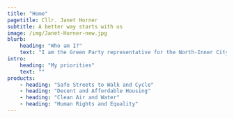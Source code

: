 ```yaml
---
title: "Home"
pagetitle: Cllr. Janet Horner
subtitle: A better way starts with us
image: /img/Janet-Horner-new.jpg
blurb:
    heading: "Who am I?"
    text: "I am the Green Party representative for the North-Inner City on Dublin City Council, a community which has been my home for over six years. I have lived in Ireland, England, Uganda and India working in politics, human rights and community development projects. I’m a trade union activist and currently hold a position on the SIPTU Equality Committee. I am a feminist and advocate for gender equality. I worked closely with others as part of the Dublin Central Together for Yes campaign to repeal the eighth amendment in 2018. I am a daily cyclist in Dublin I am passionate about improving walking and cycling conditions in our city to ensure that everyone, of all ages, genders and abilities, can safely use and enjoy our shared public streets. I hold a degree in Anthropology and Development Studies and a Masters in Politics and Public Policy."
intro:
    heading: "My priorities"
    text: ""
products:
    - heading: "Safe Streets to Walk and Cycle"
    - heading: "Decent and Affordable Housing"
    - heading: "Clean Air and Water"
    - heading: "Human Rights and Equality"
---
```


